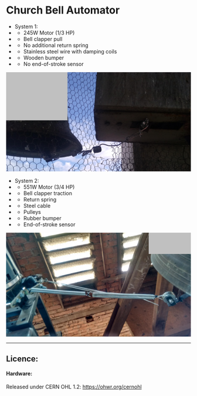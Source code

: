 # Church Bell Automator

- System 1:
- - 245W Motor (1/3 HP)
- - Bell clapper pull
- - No additional return spring
- - Stainless steel wire with damping coils
- - Wooden bumper
- - No end-of-stroke sensor

![img](https://raw.githubusercontent.com/rtek1000/Church-Bell-Automator/refs/heads/main/System1/Img/IMG_20241220_4.jpg)

- System 2:
- - 551W Motor (3/4 HP)
- - Bell clapper traction
- - Return spring
- - Steel cable
- - Pulleys
- - Rubber bumper
- - End-of-stroke sensor
  
![img](https://raw.githubusercontent.com/rtek1000/Church-Bell-Automator/refs/heads/main/System2/Img/IMG_20170921_3.jpg)

--------

## Licence:

#### Hardware:
Released under CERN OHL 1.2: https://ohwr.org/cernohl
